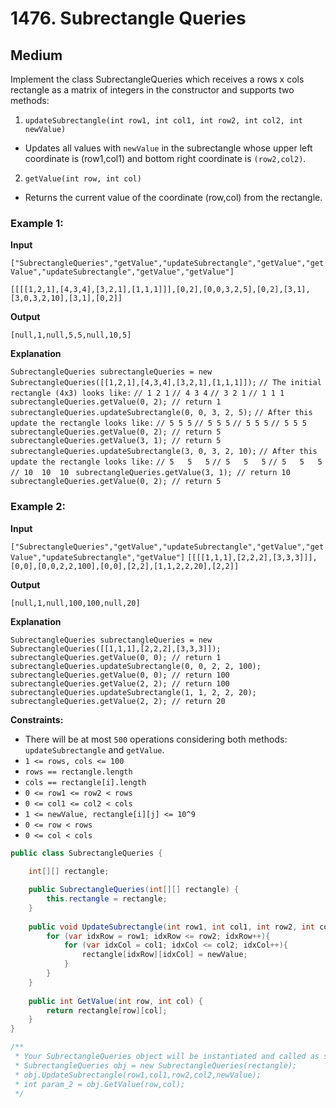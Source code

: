 # 1476. Subrectangle Queries

## Medium

Implement the class SubrectangleQueries which receives a rows x cols rectangle as a matrix of integers in the constructor and supports two methods:

1. `updateSubrectangle(int row1, int col1, int row2, int col2, int newValue)`

- Updates all values with `newValue` in the subrectangle whose upper left coordinate is (row1,col1) and bottom right coordinate is `(row2,col2)`.

2. `getValue(int row, int col)`

- Returns the current value of the coordinate (row,col) from the rectangle.
 

### Example 1:

**Input**

`["SubrectangleQueries","getValue","updateSubrectangle","getValue","getValue","updateSubrectangle","getValue","getValue"]`

`[[[[1,2,1],[4,3,4],[3,2,1],[1,1,1]]],[0,2],[0,0,3,2,5],[0,2],[3,1],[3,0,3,2,10],[3,1],[0,2]]`

**Output**

`[null,1,null,5,5,null,10,5]`

**Explanation**

`SubrectangleQueries subrectangleQueries = new SubrectangleQueries([[1,2,1],[4,3,4],[3,2,1],[1,1,1]]);`
`// The initial rectangle (4x3) looks like:`
`// 1 2 1`
`// 4 3 4`
`// 3 2 1`
`// 1 1 1`
`subrectangleQueries.getValue(0, 2); // return 1`
`subrectangleQueries.updateSubrectangle(0, 0, 3, 2, 5);`
`// After this update the rectangle looks like:`
`// 5 5 5`
`// 5 5 5`
`// 5 5 5`
`// 5 5 5 `
`subrectangleQueries.getValue(0, 2); // return 5`
`subrectangleQueries.getValue(3, 1); // return 5`
`subrectangleQueries.updateSubrectangle(3, 0, 3, 2, 10);`
`// After this update the rectangle looks like:`
`// 5   5   5`
`// 5   5   5`
`// 5   5   5`
`// 10  10  10 `
`subrectangleQueries.getValue(3, 1); // return 10`
`subrectangleQueries.getValue(0, 2); // return 5`

### Example 2:

**Input**

`["SubrectangleQueries","getValue","updateSubrectangle","getValue","getValue","updateSubrectangle","getValue"]`
`[[[[1,1,1],[2,2,2],[3,3,3]]],[0,0],[0,0,2,2,100],[0,0],[2,2],[1,1,2,2,20],[2,2]]`

**Output**

`[null,1,null,100,100,null,20]`

**Explanation**

`SubrectangleQueries subrectangleQueries = new SubrectangleQueries([[1,1,1],[2,2,2],[3,3,3]]);`
`subrectangleQueries.getValue(0, 0); // return 1`
`subrectangleQueries.updateSubrectangle(0, 0, 2, 2, 100);`
`subrectangleQueries.getValue(0, 0); // return 100`
`subrectangleQueries.getValue(2, 2); // return 100`
`subrectangleQueries.updateSubrectangle(1, 1, 2, 2, 20);`
`subrectangleQueries.getValue(2, 2); // return 20`
 

**Constraints:**

- There will be at most `500` operations considering both methods: `updateSubrectangle` and `getValue`.
- `1 <= rows, cols <= 100`
- `rows == rectangle.length`
- `cols == rectangle[i].length`
- `0 <= row1 <= row2 < rows`
- `0 <= col1 <= col2 < cols`
- `1 <= newValue, rectangle[i][j] <= 10^9`
- `0 <= row < rows`
- `0 <= col < cols`


``` c#
public class SubrectangleQueries {
    
    int[][] rectangle;

    public SubrectangleQueries(int[][] rectangle) {
        this.rectangle = rectangle;
    }
    
    public void UpdateSubrectangle(int row1, int col1, int row2, int col2, int newValue) {
        for (var idxRow = row1; idxRow <= row2; idxRow++){
            for (var idxCol = col1; idxCol <= col2; idxCol++){
                rectangle[idxRow][idxCol] = newValue;
            }
        }
    }
    
    public int GetValue(int row, int col) {
        return rectangle[row][col];
    }
}

/**
 * Your SubrectangleQueries object will be instantiated and called as such:
 * SubrectangleQueries obj = new SubrectangleQueries(rectangle);
 * obj.UpdateSubrectangle(row1,col1,row2,col2,newValue);
 * int param_2 = obj.GetValue(row,col);
 */
```
